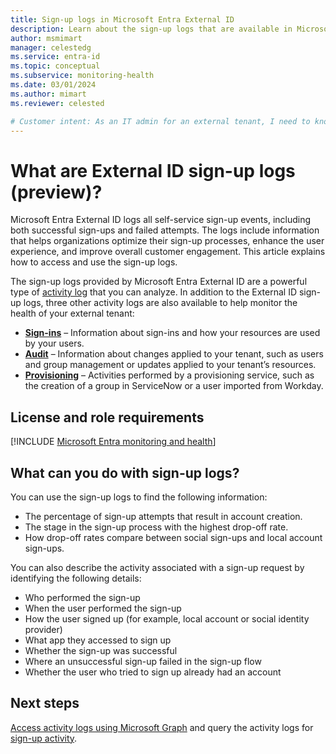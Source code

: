 ```yaml
---
title: Sign-up logs in Microsoft Entra External ID
description: Learn about the sign-up logs that are available in Microsoft Entra External ID monitoring and health.
author: msmimart
manager: celestedg
ms.service: entra-id
ms.topic: conceptual
ms.subservice: monitoring-health
ms.date: 03/01/2024
ms.author: mimart
ms.reviewer: celested

# Customer intent: As an IT admin for an external tenant, I need to know what information is available in the sign-up logs so that I can use the logs to monitor all sign-up attempts and troubleshoot issues.
---
```

# What are External ID sign-up logs (preview)?

Microsoft Entra External ID logs all self-service sign-up events, including both successful sign-ups and failed attempts. The logs include information that helps organizations optimize their sign-up processes, enhance the user experience, and improve overall customer engagement. This article explains how to access and use the sign-up logs.

The sign-up logs provided by Microsoft Entra External ID are a powerful type of [activity log](overview-monitoring-health.md) that you can analyze. In addition to the External ID sign-up logs, three other activity logs are also available to help monitor the health of your external tenant:

- **[Sign-ins](concept-sign-ins.md)** – Information about sign-ins and how your resources are used by your users.
- **[Audit](concept-audit-logs.md)** – Information about changes applied to your tenant, such as users and group management or updates applied to your tenant’s resources.
- **[Provisioning](concept-provisioning-logs.md)** – Activities performed by a provisioning service, such as the creation of a group in ServiceNow or a user imported from Workday.

## License and role requirements

[!INCLUDE [Microsoft Entra monitoring and health](../../includes/licensing-monitoring-health.md)]

## What can you do with sign-up logs?

You can use the sign-up logs to find the following information:

- The percentage of sign-up attempts that result in account creation.
- The stage in the sign-up process with the highest drop-off rate.
- How drop-off rates compare between social sign-ups and local account sign-ups.

You can also describe the activity associated with a sign-up request by identifying the following details:

- Who performed the sign-up
- When the user performed the sign-up
- How the user signed up (for example, local account or social identity provider)
- What app they accessed to sign up
- Whether the sign-up was successful
- Where an unsuccessful sign-up failed in the sign-up flow
- Whether the user who tried to sign up already had an account  

## Next steps

[Access activity logs using Microsoft Graph](howto-analyze-activity-logs-with-microsoft-graph.md) and query the activity logs for [sign-up activity](howto-analyze-activity-logs-with-microsoft-graph.md#sample-sign-up-queries).
